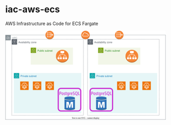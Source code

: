 # iac-aws-ecs
AWS Infrastructure as Code for ECS Fargate

![Image not found.](public-subnet-lb/vpc.drawio.svg "Cloud Architecture")
